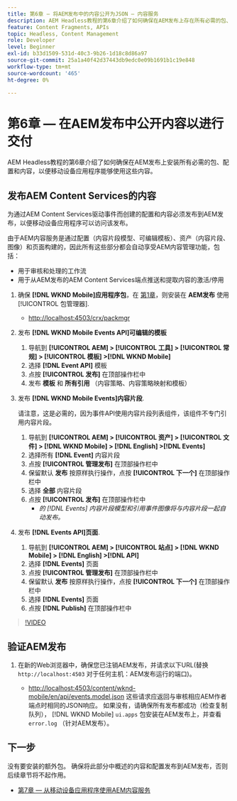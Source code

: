 ```yaml
---
title: 第6章 — 将AEM发布中的内容公开为JSON — 内容服务
description: AEM Headless教程的第6章介绍了如何确保在AEM发布上存在所有必需的包、配置和内容，以便允许从移动设备应用程序中使用这些内容。
feature: Content Fragments, APIs
topic: Headless, Content Management
role: Developer
level: Beginner
exl-id: b33d1509-531d-40c3-9b26-1d18c8d86a97
source-git-commit: 25a1a40f42d37443db9edc0e09b1691b1c19e848
workflow-type: tm+mt
source-wordcount: '465'
ht-degree: 0%

---
```


# 第6章 — 在AEM发布中公开内容以进行交付

AEM Headless教程的第6章介绍了如何确保在AEM发布上安装所有必需的包、配置和内容，以便移动设备应用程序能够使用这些内容。

## 发布AEM Content Services的内容

为通过AEM Content Services驱动事件而创建的配置和内容必须发布到AEM发布，以便移动设备应用程序可以访问该发布。

由于AEM内容服务是通过配置（内容片段模型、可编辑模板）、资产（内容片段、图像）和页面构建的，因此所有这些部分都会自动享受AEM内容管理功能，包括：

* 用于审核和处理的工作流
* 用于从AEM发布的AEM Content Services端点推送和提取内容的激活/停用

1. 确保 **[!DNL WKND Mobile]应用程序包**，在 [第1章](./chapter-1.md#wknd-mobile-application-packages)，则安装在 **AEM发布** 使用 [!UICONTROL 包管理器].
   * [http://localhost:4503/crx/packmgr](http://localhost:4503/crx/packmgr)

1. 发布 **[!DNL WKND Mobile Events API]可编辑的模板**
   1. 导航到 **[!UICONTROL AEM] > [!UICONTROL 工具] > [!UICONTROL 常规] > [!UICONTROL 模板] >[!DNL WKND Mobile]**
   1. 选择 **[!DNL Event API]** 模板
   1. 点按 **[!UICONTROL 发布]** 在顶部操作栏中
   1. 发布 **模板** 和 **所有引用** （内容策略、内容策略映射和模板）

1. 发布 **[!DNL WKND Mobile Events]内容片段**.

   请注意，这是必需的，因为事件API使用内容片段列表组件，该组件不专门引用内容片段。

   1. 导航到 **[!UICONTROL AEM] > [!UICONTROL 资产] > [!UICONTROL 文件] > [!DNL WKND Mobile] > [!DNL English] >[!DNL Events]**
   1. 选择所有 **[!DNL Event]** 内容片段
   1. 点按 **[!UICONTROL 管理发布]** 在顶部操作栏中
   1. 保留默认 **发布** 按原样执行操作，点按 **[!UICONTROL 下一个]** 在顶部操作栏中
   1. 选择 **全部** 内容片段
   1. 点按 **[!UICONTROL 发布]** 在顶部操作栏中
      * *的 [!DNL Events] 内容片段模型和引用事件图像将与内容片段一起自动发布。*

1. 发布 **[!DNL Events API]页面**.
   1. 导航到 **[!UICONTROL AEM] > [!UICONTROL 站点] > [!DNL WKND Mobile] > [!DNL English] >[!DNL API]**
   1. 选择 **[!DNL Events]** 页面
   1. 点按 **[!UICONTROL 管理发布]** 在顶部操作栏中
   1. 保留默认 **发布** 按原样执行操作，点按 **[!UICONTROL 下一个]** 在顶部操作栏中
   1. 选择 **[!DNL Events]** 页面
   1. 点按 **[!DNL Publish]** 在顶部操作栏中

>[!VIDEO](https://video.tv.adobe.com/v/28343/?quality=12&learn=on)

## 验证AEM发布

1. 在新的Web浏览器中，确保您已注销AEM发布，并请求以下URL(替换 `http://localhost:4503` 对于任何主机：AEM发布运行的端口)。

   * [http://localhost:4503/content/wknd-mobile/en/api/events.model.json](http://localhost:4503/content/wknd-mobile/en/api/events.model.tidy.json)
   这些请求应返回与审核相应AEM作者端点时相同的JSON响应。 如果没有，请确保所有发布都成功（检查复制队列）， [!DNL WKND Mobile] `ui.apps` 包安装在AEM发布上，并查看 `error.log` （针对AEM发布）。

## 下一步

没有要安装的额外包。 确保将此部分中概述的内容和配置发布到AEM发布，否则后续章节将不起作用。

* [第7章 — 从移动设备应用程序使用AEM内容服务](./chapter-7.md)
